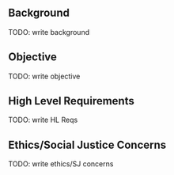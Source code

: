 

## Background

TODO: write background

## Objective 

TODO: write objective

## High Level Requirements

TODO: write HL Reqs

## Ethics/Social Justice Concerns

TODO: write ethics/SJ concerns
